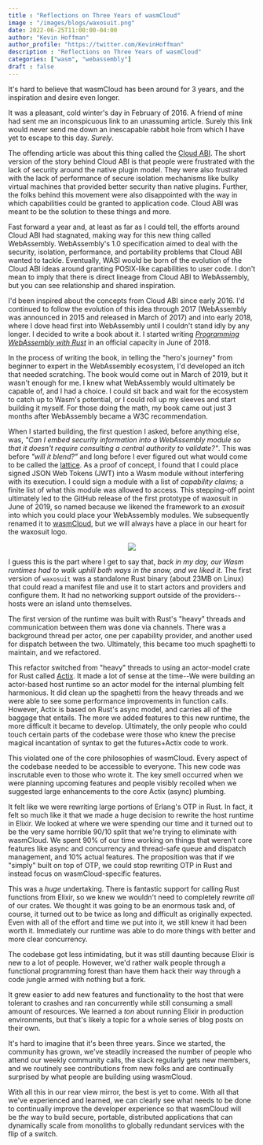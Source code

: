 ```yaml
---
title : "Reflections on Three Years of wasmCloud"
image : "/images/blogs/waxosuit.png"
date: 2022-06-25T11:00:00-04:00
author: "Kevin Hoffman"
author_profile: "https://twitter.com/KevinHoffman"
description : "Reflections on Three Years of wasmCloud"
categories: ["wasm", "webassembly"]
draft : false
---
```


It's hard to believe that wasmCloud has been around for 3 years, and the inspiration and desire even longer.

It was a pleasant, cold winter's day in February of 2016. A friend of mine had sent me an inconspicuous link to an unassuming article. Surely this link would never send me down an inescapable rabbit hole from which I have yet to escape to this day. _Surely_.

  

The offending article was about this thing called the [Cloud ABI](https://lwn.net/Articles/674770/). The short version of the story behind Cloud ABI is that people were frustrated with the lack of security around the native plugin model. They were also frustrated with the lack of performance of secure isolation mechanisms like bulky virtual machines that provided better security than native plugins. Further, the folks behind this movement were also disappointed with the way in which capabilities could be granted to application code. Cloud ABI was meant to be the solution to these things and more.

  

Fast forward a year and, at least as far as I could tell, the efforts around Cloud ABI had stagnated, making way for this new thing called WebAssembly. WebAssembly's 1.0 specification aimed to deal with the security, isolation, performance, and portability problems that Cloud ABI wanted to tackle. Eventually, WASI would be born of the evolution of the Cloud ABI ideas around granting POSIX-like capabilities to user code. I don't mean to imply that there is direct lineage from Cloud ABI to WebAssembly, but you can see relationship and shared inspiration.

  

I'd been inspired about the concepts from Cloud ABI since early 2016. I'd continued to follow the evolution of this idea through 2017 (WebAssembly was announced in 2015 and released in March of 2017) and into early 2018, where I dove head first into WebAssembly until I couldn't stand idly by any longer. I decided to write a book about it. I started writing [_Programming WebAssembly with Rust_](https://pragprog.com/titles/khrust/programming-webassembly-with-rust/) in an official capacity in June of 2018.

  

In the process of writing the book, in telling the "hero's journey" from beginner to expert in the WebAssembly ecosystem, I'd developed an itch that needed scratching. The book would come out in March of 2019, but it wasn't enough for me. I knew what WebAssembly would ultimately be capable of, and I had a choice. I could sit back and wait for the ecosystem to catch up to Wasm's potential, or I could roll up my sleeves and start building it myself. For those doing the math, my book came out just 3 months after WebAssembly became a W3C recommendation.

  

When I started building, the first question I asked, before anything else, was, _"Can I embed security information into a WebAssembly module so that it doesn't require consulting a central authority to validate?"_. This was before _"will it blend?"_ and long before I ever figured out what would come to be called the [lattice](https://wasmcloud.dev/reference/lattice/). As a proof of concept, I found that I could place signed JSON Web Tokens (JWT) into a Wasm module without interfering with its execution. I could sign a module with a list of _capability claims;_ a finite list of what this module was allowed to access. This stepping-off point ultimately led to the GitHub release of the first prototype of waxosuit in June of 2019, so named because we likened the framework to an _exosuit_ into which you could place your WebAssembly modules. We subsequently renamed it to [wasmCloud](https://github.com/wasmCloud), but we will always have a place in our heart for the waxosuit logo.

<p align="center">
  <img src="/images/blogs/waxosuit.png">
</p>
  
I guess this is the part where I get to say that, _back in my day, our Wasm runtimes had to walk uphill both ways in the snow, and we liked it_. The first version of `waxosuit` was a standalone Rust binary (about 23MB on Linux) that could read a manifest file and use it to start actors and providers and configure them. It had no networking support outside of the providers--hosts were an island unto themselves.

  

The first version of the runtime was built with Rust's "heavy" threads and communication between them was done via channels. There was a background thread per actor, one per capability provider, and another used for dispatch between the two. Ultimately, this became too much spaghetti to maintain, and we refactored.

  

This refactor switched from "heavy" threads to using an actor-model crate for Rust called [Actix](https://actix.rs/book/actix/sec-2-actor.html). It made a lot of sense at the time--We were building an actor-based host runtime so an actor model for the internal plumbing felt harmonious. It did clean up the spaghetti from the heavy threads and we were able to see some performance improvements in function calls. However, Actix is based on Rust's async model, and carries all of the baggage that entails. The more we added features to this new runtime, the more difficult it became to develop. Ultimately, the only people who could touch certain parts of the codebase were those who knew the precise magical incantation of syntax to get the futures+Actix code to work.

  

This violated one of the core philosophies of wasmCloud. Every aspect of the codebase needed to be accessible to everyone. This new code was inscrutable even to those who wrote it. The key smell occurred when we were planning upcoming features and people visibly recoiled when we suggested large enhancements to the core Actix (async) plumbing.

  

It felt like we were rewriting large portions of Erlang's OTP in Rust. In fact, it felt so much like it that we made a huge decision to rewrite the host runtime in Elixir. We looked at where we were spending our time and it turned out to be the very same horrible 90/10 split that we're trying to eliminate with wasmCloud. We spent 90% of our time working on things that weren't core features like async and concurrency and thread-safe queue and dispatch management, and 10% actual features. The proposition was that if we "simply" built on top of OTP, we could stop rewriting OTP in Rust and instead focus on wasmCloud-specific features.

  

This was a _huge_ undertaking. There is fantastic support for calling Rust functions from Elixir, so we knew we wouldn't need to completely rewrite _all_ of our crates. We thought it was going to be an enormous task and, of course, it turned out to be twice as long and difficult as originally expected. Even with all of the effort and time we put into it, we still knew it had been worth it. Immediately our runtime was able to do more things with better and more clear concurrency.

  

The codebase got less intimidating, but it was still daunting because Elixir is new to a lot of people. However, we'd rather walk people through a functional programming forest than have them hack their way through a code jungle armed with nothing but a fork.

  

It grew easier to add new features and functionality to the host that were tolerant to crashes and ran concurrently while still consuming a small amount of resources. We learned a _ton_ about running Elixir in production environments, but that's likely a topic for a whole series of blog posts on their own.

  

It's hard to imagine that it's been three years. Since we started, the community has grown, we've steadily increased the number of people who attend our weekly community calls, the slack regularly gets new members, and we routinely see contributions from new folks and are continually surprised by what people are building using wasmCloud.

  

With all this in our rear view mirror, the best is yet to come. With all that we've experienced and learned, we can clearly see what needs to be done to continually improve the developer experience so that wasmCloud will be _the_ way to build secure, portable, distributed applications that can dynamically scale from monoliths to globally redundant services with the flip of a switch.
